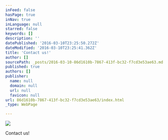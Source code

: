 ```yaml
---
inFeed: false
hasPage: true
inNav: true
inLanguage: null
starred: false
keywords: []
description: ''
datePublished: '2016-03-10T23:25:50.272Z'
dateModified: '2016-03-10T23:25:41.362Z'
title: 'Contact us!'
author: []
sourcePath: _posts/2016-03-10-86d1610b-7867-413f-bc32-f7cd3e53ae63.md
published: true
authors: []
publisher:
  name: null
  domain: null
  url: null
  favicon: null
url: 86d1610b-7867-413f-bc32-f7cd3e53ae63/index.html
_type: WebPage

---
```

![](https://the-grid-user-content.s3-us-west-2.amazonaws.com/ab40c81c-5d1e-48ee-9d43-3b707ab0a51c.jpg)

Contact us!